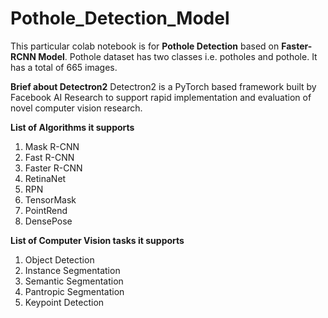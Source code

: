 # Pothole_Detection_Model

This particular colab notebook is for **Pothole Detection** based on **Faster-RCNN Model**.
Pothole dataset has two classes i.e. potholes and pothole. It has a total of 665 images.

**Brief about Detectron2**
Detectron2 is a PyTorch based framework built by Facebook AI Research to support rapid
implementation and evaluation of novel computer vision research.

**List of Algorithms it supports**
1. Mask R-CNN
2. Fast R-CNN
3. Faster R-CNN
4. RetinaNet
5. RPN
6. TensorMask
7. PointRend
8. DensePose

**List of Computer Vision tasks it supports**
1. Object Detection
2. Instance Segmentation
3. Semantic Segmentation
4. Pantropic Segmentation
5. Keypoint Detection



